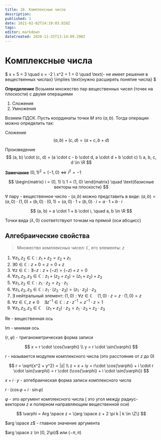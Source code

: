 ```yaml
---
title: 10. Комплексные числа
description: 
published: 1
date: 2021-02-02T14:19:03.828Z
tags: 
editor: markdown
dateCreated: 2020-11-25T13:14:09.290Z
---
```


# Комплексные числа

$
x + 5 = 3 \quad x = -2 \\
x^2 + 1 = 0 \quad \text{- не имеет решения в вещественных числах} \implies \text{нужно расширять понятие числа}
$

**Определение** Возьмем множество пар вещественных чисел (точек на плоскости) с двумя операциями

1) Сложения
2) Умножения

Возмем ПДСК. Пусть координаты точки $M$ это $(a, b)$. Тогда операции можно определить так:

Сложение
$$
(a, b) + (c, d) = (a + c, b + d)
$$

Произведение
$$
(a, b) \cdot (c, d) = (a \cdot c - b \cdot d, a \cdot d + b \cdot c) \\
a, b, c, d \in \R
$$

**Замечание** $(0, 1)^2 = (-1, 0) \iff i^2 = -1$

$$
\begin{matrix}
i = (0, 1) \\
1 = (1, 0)
\end{matrix} \quad \text{базисные векторы на плоскости}
$$


$\forall$ пару - вещественное число - $(a, b)$ можно представить в виде:
$(a, b) = (a, 0) \cdot (1, 0) + (b, 0) \cdot (0, 1) = (a, 0) \cdot 1 + (b, 0) \cdot i = a \cdot 1 + b \cdot i$ 

$$
(a, b) = a \cdot 1 + b \cdot i, \quad a, b \in \R 
$$

Точки вида $(\lambda, 0)$ соответствуют точкам на прямой (оси абсцисс)


## Алгебраические свойства

> Множество комплексных чисел: $\mathbb{C}$, его элементы: $z$

1. $\forall z_1, z_2 \in \mathbb{C}: z_1 + z_2 = z_2 + z_1$
2. $\exists 0 \in \mathbb{C}: z + 0 = z = 0 + z$
3. $\forall z \in \mathbb{C}: \exists -z: z + (-z) = (-z) + z = 0$
4. $\forall z_1, z_2, z_3 \in \mathbb{C}: z_1 + (z_2 + z_3) = (z_1 + z_2) + z_3$
5. $\forall z_1, z_2 \in \mathbb{C}: z_1 \cdot z_2 = z_2 \cdot z_1$
6. $\forall z_1, z_2, z_3 \in \mathbb{C}: z_1 \cdot (z_2 \cdot z_3) = (z_1 \cdot z_2) \cdot z_3$
7. $\exists$ нейтральный элемент: $(1, 0): \forall z \in \mathbb{C} \quad (1, 0) \cdot z = z \cdot (1, 0) = z$
8. $\forall z \in \mathbb{C}, z \not= 0 \quad \exists z^{-1} \in \mathbb{C}: z \cdot z^{-1} = z^{-1} \cdot z = 1$
9. $\forall z_1, z_2, z_3 \in \mathbb{C} \quad (z_1 + z_2) \cdot z_3 = z_1 \cdot z_3 + z_2 \cdot z_3$

Re - вещественная ось

Im - мнимая ось

$(r, \varphi)$ - триганометрическая форма записи

$$
x = r \cdot \cos{\varphi} \\
y = r \cdot \sin{\varphi}
$$

$r$ - называется модулем комплексного числа (это расстояние от $z$ до 0)

$$
r = \sqrt{x^2 + y^2} = |z| \\
z = x + iy = r\cdot \cos{\varphi} + i \cdot r \cdot \sin{\varphi} = r \cdot (\cos{\varphi} + i \cdot \sin{\varphi})
$$

$x + i \cdot y$ - алгебраическая форма записи комплексного числа 

$r \cdot (\cos{\varphi} + i \cdot \sin{\varphi})$

$\varphi$ - это аргумент комплексного числа ( это угол между радиус-вектором $z$ и полярном направляющим вещественной оси)

$$
\varphi = Arg \space z = \{arg \space z + 2 \pi k | k \in \Z\}
$$

$arg \space z$ - главное значение аргумента

$arg \space z \in [0, 2\pi)$ или $(-\pi, \pi)$

